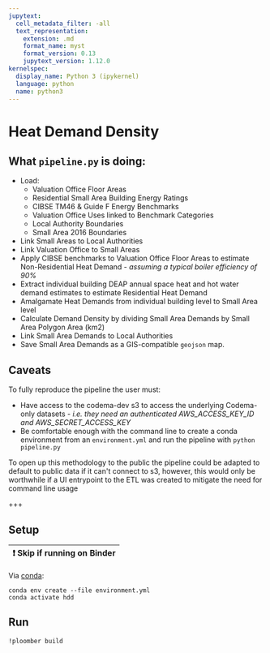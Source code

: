 ```yaml
---
jupytext:
  cell_metadata_filter: -all
  text_representation:
    extension: .md
    format_name: myst
    format_version: 0.13
    jupytext_version: 1.12.0
kernelspec:
  display_name: Python 3 (ipykernel)
  language: python
  name: python3
---
```



# Heat Demand Density

## What `pipeline.py` is doing:

- Load:
    - Valuation Office Floor Areas
    - Residential Small Area Building Energy Ratings
    - CIBSE TM46 & Guide F Energy Benchmarks 
    - Valuation Office Uses linked to Benchmark Categories
    - Local Authority Boundaries
    - Small Area 2016 Boundaries
- Link Small Areas to Local Authorities
- Link Valuation Office to Small Areas
- Apply CIBSE benchmarks to Valuation Office Floor Areas to estimate Non-Residential Heat Demand - *assuming a typical boiler efficiency of 90%*
- Extract individual building DEAP annual space heat and hot water demand estimates to estimate Residential Heat Demand
- Amalgamate Heat Demands from individual building level to Small Area level
- Calculate Demand Density by dividing Small Area Demands by Small Area Polygon Area (km2)
- Link Small Area Demands to Local Authorities
- Save Small Area Demands as a GIS-compatible `geojson` map.

## Caveats

To fully reproduce the pipeline the user must:
- Have access to the codema-dev s3 to access the underlying Codema-only datasets - *i.e. they need an authenticated AWS_ACCESS_KEY_ID and AWS_SECRET_ACCESS_KEY*
- Be comfortable enough with the command line to create a conda environment from an `environment.yml` and run the pipeline with `python pipeline.py`

To open up this methodology to the public the pipeline could be adapted to default to public data if it can't connect to s3, however, this would only be worthwhile if a UI entrypoint to the ETL was created to mitigate the need for command line usage

+++

## Setup

| ❗  Skip if running on Binder  |
|-------------------------------|

Via [conda](https://github.com/conda-forge/miniforge):


```{code-cell}
conda env create --file environment.yml
conda activate hdd
```

## Run

```{code-cell}
!ploomber build
```
